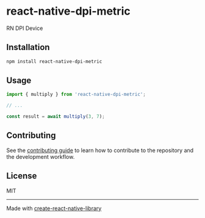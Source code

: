 # react-native-dpi-metric

RN DPI Device

## Installation

```sh
npm install react-native-dpi-metric
```

## Usage


```js
import { multiply } from 'react-native-dpi-metric';

// ...

const result = await multiply(3, 7);
```


## Contributing

See the [contributing guide](CONTRIBUTING.md) to learn how to contribute to the repository and the development workflow.

## License

MIT

---

Made with [create-react-native-library](https://github.com/callstack/react-native-builder-bob)
